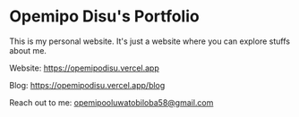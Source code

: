 # Opemipo Disu's Portfolio
This is my personal website. It's just a website where you can explore stuffs about me.

Website: https://opemipodisu.vercel.app

Blog: https://opemipodisu.vercel.app/blog

Reach out to me: opemipooluwatobiloba58@gmail.com
